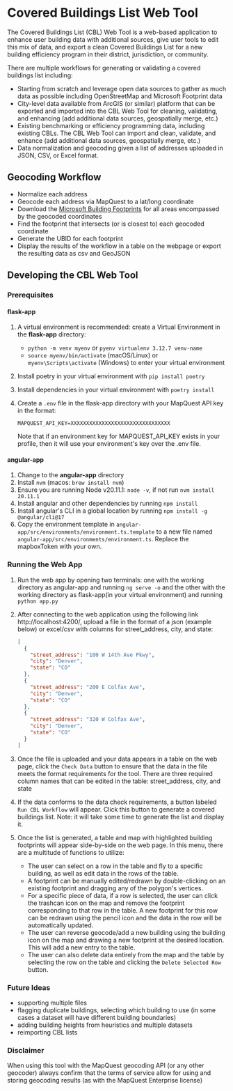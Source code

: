 # Covered Buildings List Web Tool

The Covered Buildings List (CBL) Web Tool is a web-based application to enhance user building data with additional sources, give user tools to edit this mix of data, and export a clean Covered Buildings List for a new building efficiency program in their district, jurisdiction, or community.

There are multiple workflows for generating or validating a covered buildings list including:

* Starting from scratch and leverage open data sources to gather as much data as possible including OpenStreetMap and Microsoft Footprint data
* City-level data available from ArcGIS (or similar) platform that can be exported and imported into the CBL Web Tool for cleaning, validating, and enhancing (add additional data sources, geospatially merge, etc.)
* Existing benchmarking or efficiency programming data, including existing CBLs. The CBL Web Tool can import and clean, validate, and enhance (add additional data sources, geospatially merge, etc.)
* Data normalization and geocoding given a list of addresses uploaded in JSON, CSV, or Excel format.

## Geocoding Workflow

* Normalize each address
* Geocode each address via MapQuest to a lat/long coordinate
* Download the [Microsoft Building Footprints](https://github.com/microsoft/GlobalMLBuildingFootprints/) for all areas encompassed by the geocoded coordinates
* Find the footprint that intersects (or is closest to) each geocoded coordinate
* Generate the UBID for each footprint
* Display the results of the workflow in a table on the webpage or export the resulting data as csv and GeoJSON

## Developing the CBL Web Tool

### Prerequisites

#### flask-app

1. A virtual environment is recommended: create a Virtual Environment in the **flask-app** directory:
    * `python -m venv myenv` or `pyenv virtualenv 3.12.7 venv-name`
    * `source myenv/bin/activate` (macOS/Linux) or `myenv\Scripts\activate` (Windows) to enter your virtual environment
1. Install poetry in your virtual environment with `pip install poetry`
1. Install dependencies in your virtual environment with `poetry install`
1. Create a `.env` file in the flask-app directory with your MapQuest API key in the format:

    ```dotenv
    MAPQUEST_API_KEY=XXXXXXXXXXXXXXXXXXXXXXXXXXXXXXXX
    ```

   Note that if an environment key for MAPQUEST_API_KEY exists in your profile, then it will use your environment's key over the .env file.

#### angular-app

1. Change to the **angular-app** directory
1. Install `nvm` (macos: `brew install nvm`)
1. Ensure you are running Node v20.11.1: `node -v`, if not run `nvm install 20.11.1`
1. Install angular and other dependencies by running `npm install`
1. Install angular's CLI in a global location by running `npm install -g @angular/cli@17`
1. Copy the environment template in `angular-app/src/environments/environment.ts.template` to a new file named `angular-app/src/environments/environment.ts`. Replace the mapboxToken with your own.

### Running the Web App

1. Run the web app by opening two terminals: one with the working directory as angular-app and running `ng serve -o` and the other with the working directory as flask-app(in your virtual environment) and running `python app.py`
1. After connecting to the web application using the following link http://localhost:4200/, upload a file in the format of a json (example below) or excel/csv with columns for street_address, city, and state:

    ```json
    [
      {
        "street_address": "100 W 14th Ave Pkwy",
        "city": "Denver",
        "state": "CO"
      },
      {
        "street_address": "200 E Colfax Ave",
        "city": "Denver",
        "state": "CO"
      },
      {
        "street_address": "320 W Colfax Ave",
        "city": "Denver",
        "state": "CO"
      }
    ]
    ```

1. Once the file is uploaded and your data appears in a table on the web page, click the `Check Data` button to ensure that the data in the file meets the format requirements for the tool.
   There are three required column names that can be edited in the table: street_address, city, and state
1. If the data conforms to the data check requirements, a button labeled `Run CBL Workflow` will appear. Click this button to generate a covered buildings list. Note: it will take some time to generate the list and display it.
1. Once the list is generated, a table and map with highlighted building footprints will appear side-by-side on the web page. In this menu, there are a multitude of functions to utilize:

   * The user can select on a row in the table and fly to a specific building, as well as edit data in the rows of the table.
   * A footprint can be manually edited/redrawn by double-clicking on an existing footprint and dragging any of the polygon's vertices.
   * For a specific piece of data, if a row is selected, the user can click the trashcan icon on the map and remove the footprint corresponding to that row in the table. A new footprint for this row can be redrawn using the pencil icon and the data in the row will be automatically updated.
   * The user can reverse geocode/add a new building using the building icon on the map and drawing a new footprint at the desired location. This will add a new entry to the table.
   * The user can also delete data entirely from the map and the table by selecting the row on the table and clicking the `Delete Selected Row` button.

### Future Ideas

* supporting multiple files
* flagging duplicate buildings, selecting which building to use (in some cases a dataset will have different building boundaries)
* adding building heights from heuristics and multiple datasets
* reimporting CBL lists

### Disclaimer

When using this tool with the MapQuest geocoding API (or any other geocoder) always confirm that the terms of service allow for using and storing geocoding results (as with the MapQuest Enterprise license)

